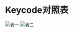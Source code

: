 # Keycode对照表
![表一](https://img-blog.csdn.net/20180601153357278)
![表二](https://img-blog.csdn.net/20180601153406667)